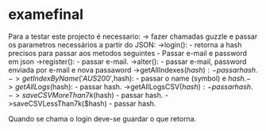 # examefinal

Para a testar este projecto é necessario:
-> fazer chamadas guzzle e passar os parametros necessários a partir do JSON:
   	->login():
          - retorna a hash precisos para passar aos metodos seguintes
          - Passar e-mail e password em json
	  ->register():
          - passar e-mail.
    ->alter():
          - passar e-mail, password enviada por e-mail e nova passaword
    ->getAllIndexes($hash):
          - passar hash.
    -> getIndexByName('AUS200',$hash):
          - passar o name (symbol) e $hash.
    ->getAllLogs($hash):
          - passar hash.
    ->getAllLogsCSV($hash):
          - passar hash.
    ->saveCSVMoreThan7k($hash)
           - passar hash.
    ->saveCSVLessThan7k($hash)
            - passar hash.
          
          
          
Quando se chama o login deve-se guardar o que retorna.
